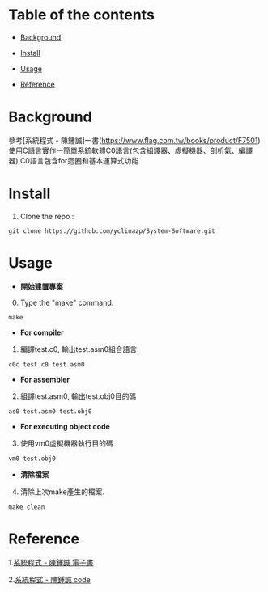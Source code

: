 # Table of the contents
- [Background](#Background)

+ [Install](#Install)

* [Usage](#Usage)

* [Reference](#Reference)

# Background
參考[系統程式 - 陳鍾誠]一書(https://www.flag.com.tw/books/product/F7501)
使用C語言實作一簡單系統軟體C0語言(包含組譯器、虛擬機器、剖析氣、編譯器),C0語言包含for迴圈和基本運算式功能

# Install

1. Clone the repo :
```
git clone https://github.com/yclinazp/System-Software.git
```

# Usage
- **開始建置專案**

0. Type the "make" command.
```
make
```
- **For compiler**

1. 編譯test.c0, 輸出test.asm0組合語言.
```
c0c test.c0 test.asm0
```
- **For assembler**

2. 組譯test.asm0, 輸出test.obj0目的碼
```
as0 test.asm0 test.obj0
```
- **For executing object code**

3. 使用vm0虛擬機器執行目的碼
```
vm0 test.obj0
```
- **清除檔案**

4. 清除上次make產生的檔案.
```
make clean
```

# Reference

1.[系統程式 - 陳鍾誠 電子書](https://github.com/cccbook/sp/wiki/spbook?fbclid=IwAR27KGcfHevXaAFR2uoxb8QY3nzTwHnC_WAwdiVFmAdDX0tjSswElonU_7U)

2.[系統程式 - 陳鍾誠 code](http://sp1.wikidot.com/main)

